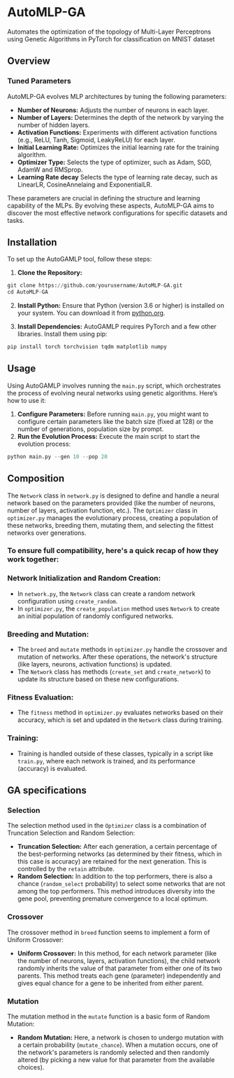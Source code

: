# AutoMLP-GA
Automates the optimization of the topology of Multi-Layer Perceptrons using Genetic Algorithms in PyTorch for classification on MNIST dataset 

## Overview
### Tuned Parameters
AutoMLP-GA evolves MLP architectures by tuning the following parameters:
- **Number of Neurons:** Adjusts the number of neurons in each layer.
- **Number of Layers:** Determines the depth of the network by varying the number of hidden layers.
- **Activation Functions:** Experiments with different activation functions (e.g., ReLU, Tanh, Sigmoid, LeakyReLU) for each layer.
- **Initial Learning Rate:** Optimizes the initial learning rate for the training algorithm.
- **Optimizer Type:** Selects the type of optimizer, such as Adam, SGD, AdamW and RMSprop.
- **Learning Rate decay** Selects the type of learning rate decay, such as LinearLR, CosineAnnelaing and ExponentialLR.

These parameters are crucial in defining the structure and learning capability of the MLPs. By evolving these aspects, AutoMLP-GA aims to discover the most effective network configurations for specific datasets and tasks.

## Installation

To set up the AutoGAMLP tool, follow these steps:

1. **Clone the Repository:**
```python
git clone https://github.com/yourusername/AutoMLP-GA.git
cd AutoMLP-GA
```
2. **Install Python:**
Ensure that Python (version 3.6 or higher) is installed on your system. You can download it from [python.org](https://www.python.org/downloads/).

3. **Install Dependencies:**
AutoGAMLP requires PyTorch and a few other libraries. Install them using pip:
```python
pip install torch torchvision tqdm matplotlib numpy
```

## Usage

Using AutoGAMLP involves running the `main.py` script, which orchestrates the process of evolving neural networks using genetic algorithms. Here’s how to use it:

1. **Configure Parameters:**
Before running `main.py`, you might want to configure certain parameters like the batch size (fixed at 128) or the number of generations, population size by prompt.
2. **Run the Evolution Process:**
Execute the main script to start the evolution process:
```python
python main.py --gen 10 --pop 20
```
## Composition

The `Network` class in `network.py` is designed to define and handle a neural network based on the parameters provided (like the number of neurons, number of layers, activation function, etc.). The `Optimizer` class in `optimizer.py` manages the evolutionary process, creating a population of these networks, breeding them, mutating them, and selecting the fittest networks over generations.

### To ensure full compatibility, here's a quick recap of how they work together:

### Network Initialization and Random Creation:
- In `network.py`, the `Network` class can create a random network configuration using `create_random`.
- In `optimizer.py`, the `create_population` method uses `Network` to create an initial population of randomly configured networks.

### Breeding and Mutation:
- The `breed` and `mutate` methods in `optimizer.py` handle the crossover and mutation of networks. After these operations, the network's structure (like layers, neurons, activation functions) is updated.
- The `Network` class has methods (`create_set` and `create_network`) to update its structure based on these new configurations.

### Fitness Evaluation:
- The `fitness` method in `optimizer.py` evaluates networks based on their accuracy, which is set and updated in the `Network` class during training.

### Training:
- Training is handled outside of these classes, typically in a script like `train.py`, where each network is trained, and its performance (accuracy) is evaluated.

## GA specifications
### Selection
The selection method used in the `Optimizer` class is a combination of Truncation Selection and Random Selection:
- **Truncation Selection:** After each generation, a certain percentage of the best-performing networks (as determined by their fitness, which in this case is accuracy) are retained for the next generation. This is controlled by the `retain` attribute.
- **Random Selection:** In addition to the top performers, there is also a chance (`random_select` probability) to select some networks that are not among the top performers. This method introduces diversity into the gene pool, preventing premature convergence to a local optimum.

### Crossover
The crossover method in `breed` function seems to implement a form of Uniform Crossover:
- **Uniform Crossover:** In this method, for each network parameter (like the number of neurons, layers, activation functions), the child network randomly inherits the value of that parameter from either one of its two parents. This method treats each gene (parameter) independently and gives equal chance for a gene to be inherited from either parent.

### Mutation
The mutation method in the `mutate` function is a basic form of Random Mutation:
- **Random Mutation:** Here, a network is chosen to undergo mutation with a certain probability (`mutate_chance`). When a mutation occurs, one of the network's parameters is randomly selected and then randomly altered (by picking a new value for that parameter from the available choices).

